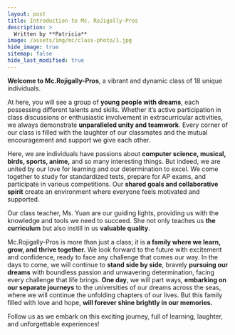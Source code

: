 ```yaml
---
layout: post
title: Introduction to Mc. RoJigally-Pros
description: >
  Written by **Patricia**
image: /assets/img/mc/class-photo/1.jpg
hide_image: true
sitemap: false
hide_last_modified: true
---
```


**Welcome to Mc.Rojigally-Pros**, a vibrant and dynamic class of 18 unique individuals. 

At here, you will see a group of **young people with dreams**, each possessing different talents and skills. Whether it’s active participation in class discussions or enthusiastic involvement in extracurricular activities, we always demonstrate **unparalleled unity and teamwork**. Every corner of our class is filled with the laughter of our classmates and the mutual encouragement and support we give each other.

Here, we are individuals have passions about **computer science, musical, birds, sports, anime,** and so many interesting things. But indeed, we are united by our love for learning and our determination to excel. We come together to study for standardized tests, prepare for AP exams, and participate in various competitions. Our **shared goals and collaborative spirit** create an environment where everyone feels motivated and supported.

Our class teacher, Ms. Yuan are our guiding lights, providing us with the knowledge and tools we need to succeed. She not only teaches us **the curriculum** but also instill in us **valuable quality**. 

Mc.Rojigally-Pros is more than just a class; it is **a family where we learn, grow, and thrive together.** We look forward to the future with excitement and confidence, ready to face any challenge that comes our way. In the days to come, we will continue to **stand side by side**, bravely **pursuing our dreams** with boundless passion and unwavering determination, facing every challenge that life brings. **One day**, we will part ways, **embarking on our separate journeys** to the universities of our dreams across the seas, where we will continue the unfolding chapters of our lives. But this family filled with love and hope, **will forever shine brightly in our memories.**

Follow us as we embark on this exciting journey, full of learning, laughter, and unforgettable experiences!
